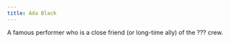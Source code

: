 ```yaml
---
title: Ada Black
---
```


A famous performer who is a close friend (or long-time ally) of the ??? crew.